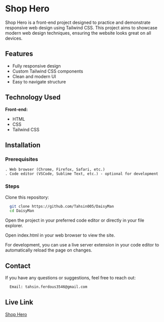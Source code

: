 # Shop Hero

Shop Hero is a front-end project designed to practice and demonstrate responsive web design using Tailwind CSS. This project aims to showcase modern web design techniques, ensuring the website looks great on all devices.


## Features

- Fully responsive design
- Custom Tailwind CSS components
- Clean and modern UI
- Easy to navigate structure

## Technology Used

**Front-end:**
- HTML
- CSS
- Tailwind CSS


## Installation

### Prerequisites
    . Web browser (Chrome, Firefox, Safari, etc.)
    . Code editor (VSCode, Sublime Text, etc.) - optional for development
### Steps

 Clone this repository:

```bash
  git clone https://github.com/Tahsin005/DaisyMan
  cd DaisyMan

```
    
Open the project in your preferred code editor or directly in your file explorer.

Open index.html in your web browser to view the site.

For development, you can use a live server extension in your code editor to automatically reload the page on changes.

## Contact

If you have any questions or suggestions, feel free to reach out:

```bash
  Email: tahsin.ferdous3546@gmail.com
```

## Live Link

[Shop Hero](https://github.com/Tahsin005/Shop-Hero)
